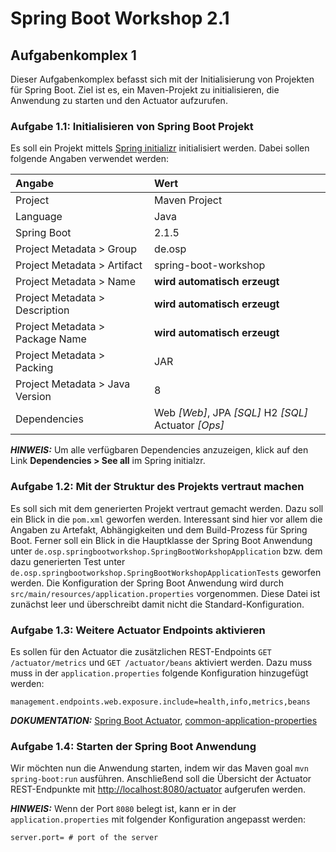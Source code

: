 # Spring Boot Workshop 2.1

## Aufgabenkomplex 1

Dieser Aufgabenkomplex befasst sich mit der Initialisierung von Projekten für Spring Boot. 
Ziel ist es, ein Maven-Projekt zu initialisieren, die Anwendung zu starten und den Actuator aufzurufen.

### Aufgabe 1.1: Initialisieren von Spring Boot Projekt

Es soll ein Projekt mittels [Spring initializr](https://start.spring.io/) initialisiert werden. Dabei sollen folgende Angaben verwendet werden:

| Angabe                          | Wert                                                         |
|:--------------------------------|:-------------------------------------------------------------|
| Project                         | Maven Project                                                |
| Language                        | Java                                                         |
| Spring Boot                     | 2.1.5                                                        |
| Project Metadata > Group        | de.osp                                                       |
| Project Metadata > Artifact     | spring-boot-workshop                                         |
| Project Metadata > Name         | **wird automatisch erzeugt**                                 |
| Project Metadata > Description  | **wird automatisch erzeugt**                                 |
| Project Metadata > Package Name | **wird automatisch erzeugt**                                 |
| Project Metadata > Packing      | JAR                                                          |
| Project Metadata > Java Version | 8                                                           |
| Dependencies                    | Web *\[Web\]*, JPA *\[SQL\]* H2 *\[SQL\]* Actuator *\[Ops\]* |

**_HINWEIS:_** Um alle verfügbaren Dependencies anzuzeigen, klick auf den Link **Dependencies > See all** im Spring initialzr.


### Aufgabe 1.2: Mit der Struktur des Projekts vertraut machen

Es soll sich mit dem generierten Projekt vertraut gemacht werden. Dazu soll ein Blick in die `pom.xml` geworfen werden.
Interessant sind hier vor allem die Angaben zu Artefakt, Abhängigkeiten und dem Build-Prozess für Spring Boot. 
Ferner soll ein Blick in die Hauptklasse der Spring Boot Anwendung unter `de.osp.springbootworkshop.SpringBootWorkshopApplication` bzw. 
dem dazu generierten Test unter `de.osp.springbootworkshop.SpringBootWorkshopApplicationTests` geworfen werden. 
Die Konfiguration der Spring Boot Anwendung wird durch `src/main/resources/application.properties` vorgenommen. Diese Datei 
ist zunächst leer und überschreibt damit nicht die Standard-Konfiguration.


### Aufgabe 1.3: Weitere Actuator Endpoints aktivieren

Es sollen für den Actuator die zusätzlichen REST-Endpoints `GET /actuator/metrics` und `GET /actuator/beans` aktiviert werden. 
Dazu muss muss in der `application.properties` folgende Konfiguration hinzugefügt werden:

```properties
management.endpoints.web.exposure.include=health,info,metrics,beans
```

**_DOKUMENTATION:_**
[Spring Boot Actuator](https://docs.spring.io/spring-boot/docs/current/reference/html/production-ready-endpoints.html),
[common-application-properties](https://docs.spring.io/spring-boot/docs/current/reference/html/common-application-properties.html)


### Aufgabe 1.4: Starten der Spring Boot Anwendung

Wir möchten nun die Anwendung starten, indem wir das Maven goal `mvn spring-boot:run` ausführen. 
Anschließend soll die Übersicht der Actuator REST-Endpunkte mit [http://localhost:8080/actuator](http://localhost:8080/actuator) 
aufgerufen werden.

**_HINWEIS:_** Wenn der Port `8080` belegt ist, kann er in der `application.properties` mit folgender Konfiguration angepasst werden:

```properties
server.port= # port of the server
```
